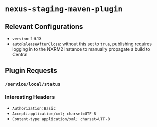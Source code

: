 # `nexus-staging-maven-plugin`

## Relevant Configurations

- `version`: 1.6.13
- `autoReleaseAfterClose`: without this set to `true`, publishing requires
  logging in to the NXRM2 instance to manually propagate a build to Central

## Plugin Requests

### `/service/local/status`

### Interesting Headers

- `Authorization`: `Basic`
- `Accept`: `application/xml; charset=UTF-8`
- `Content-type`: `application/xml; charset=UTF-8`
